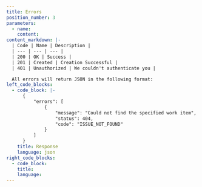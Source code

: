 ```yaml
---
title: Errors
position_number: 3
parameters:
  - name:
    content:
content_markdown: |-
  | Code | Name | Description |
  | --- | --- | --- |
  | 200 | OK | Success |
  | 201 | Created | Creation Successful |
  | 401 | Unauthorized | We couldn't authenticate you |

  All errors will return JSON in the following format:
left_code_blocks:
  - code_block: |-
      {
          "errors": [
              {
                  "message": "Could not find the specified work item",
                  "status": 404,
                  "code": "ISSUE_NOT_FOUND"
              }
          ]
      }
    title: Response
    language: json
right_code_blocks:
  - code_block:
    title:
    language:
---
```

